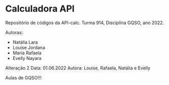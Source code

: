 # Calculadora API

Repositório de códigos da API-calc.
Turma 914, Disciplina GQSO, ano 2022.

Autoras:

* Natália Lara
* Louise Jordana
* Maria Rafaela
* Evelly Nayara


Alteração 2
Data: 01.06.2022
Autora: Louise, Rafaela, Natália e Evelly

Aulas de GQSO!!!